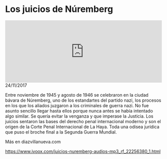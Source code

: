 # Los juicios de Núremberg
<iframe id='audio_88903085' frameborder='0' allowfullscreen='' scrolling='no' height='200' style='width:100%;' src='https://www.ivoox.com/player_ej_22256380_6_1.html' loading='lazy'></iframe>24/11/2017

Entre noviembre de 1945 y agosto de 1946 se celebraron en la ciudad bávara de Núremberg, uno de los estandartes del partido nazi, los procesos en los que los aliados juzgaron a los criminales de guerra nazi. No fue asunto sencillo llegar hasta ellos porque nunca antes se había intentado algo similar. Se quería evitar la venganza y que imperase la Justicia. Los juicios sentaron las bases del derecho penal internacional moderno y son el origen de la Corte Penal Internacional de La Haya. Toda una odisea jurídica que puso el broche final a la Segunda Guerra Mundial. 

 Más en diazvillanueva.com 

https://www.ivoox.com/juicios-nuremberg-audios-mp3_rf_22256380_1.html
